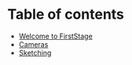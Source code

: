# Table of contents

* [Welcome to FirstStage](README.md)
* [Cameras](cameras.md)
* [Sketching](sketching.md)
